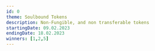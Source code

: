 ```yaml
---
id: 0
theme: Soulbound Tokens
description: Non-Fungible, and non transferable tokens
startingDate: 09.02.2023
endingDate: 18.02.2023
winners: [1,2,5]
---
```


